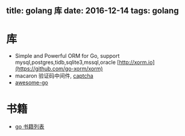 title: golang 库
date: 2016-12-14 
tags: golang
---

# 库
*  Simple and Powerful ORM for Go, support mysql,postgres,tidb,sqlite3,mssql,oracle [http://xorm.io](https://github.com/go-xorm/xorm)
*  macaron 验证码中间件, [captcha](https://github.com/go-macaron/captcha)
* [awesome-go](https://github.com/avelino/awesome-go)


# 书籍 
* [go 书籍列表](http://www.golangtc.com/books)
